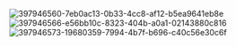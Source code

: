 ![397946560-7eb0ac13-0b33-4cc8-af12-b5ea9641eb8e](https://github.com/user-attachments/assets/ba0eb250-b248-4022-876e-9524605e243e)
![397946566-e56bb10c-8323-404b-a0a1-02143880c816](https://github.com/user-attachments/assets/84f05e23-da84-4aa8-918f-4eaf7f4f4c71)
![397946573-19680359-7994-4b7f-b696-c40c56e30c6f](https://github.com/user-attachments/assets/1dbf73e4-c847-4d02-85bc-db7d541870da)
